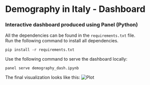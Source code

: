 # Demography in Italy - Dashboard
### Interactive dashboard produced using Panel (Python)

All the dependencies can be found in the `requirements.txt` file.  
Run the following command to install all dependencies.
```
pip install -r requirements.txt
```


Use the following command to serve the dashboard locally:
```
panel serve demography_dash.ipynb
```


The final visualization looks like this:
![Plot]()

